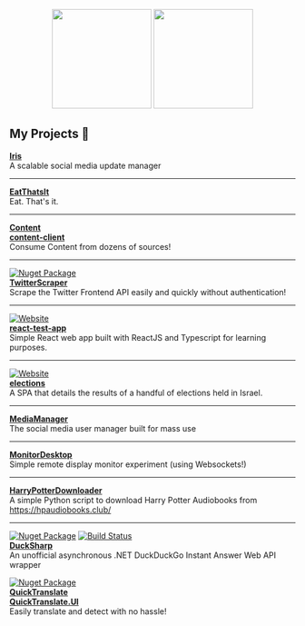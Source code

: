 <p align="center"> 
    <img src="https://i.imgur.com/5HX4pJg.png" height="175pt">
    <img src="https://i.imgur.com/bhpuPcO.png" height="175pt">
</p>

## My Projects :pencil:

**[Iris](https://github.com/TheMulti0/Iris)**
<br>
A scalable social media update manager

<hr>

**[EatThatsIt](https://github.com/TheMulti0/EatThatsIt)**
<br>
Eat. That's it.

<hr>

**[Content](https://github.com/TheMulti0/Content)**
<br>
**[content-client](https://github.com/TheMulti0/content-client)**
<br>
Consume Content from dozens of sources!

<hr>

[![Nuget Package](https://img.shields.io/nuget/v/TheMulti0.TwitterScraper)](https://www.nuget.org/packages/TheMulti0.TwitterScraper)
<br>
**[TwitterScraper](https://github.com/TheMulti0/TwitterScraper)**
<br>
Scrape the Twitter Frontend API easily and quickly without authentication!

<hr>

[![Website](https://img.shields.io/website?url=https%3A%2F%2Fthemulti0.github.io%2Freact-test-app%2F)](https://themulti0.github.io/react-test-app)
<br>
**[react-test-app](https://github.com/TheMulti0/react-test-app)**
<br>
Simple React web app built with ReactJS and Typescript for learning purposes.

<hr>

[![Website](https://img.shields.io/website?url=https%3A%2F%2Fthemulti0.github.io%2Felections%2F)](https://themulti0.github.io/elections)
<br>
**[elections](https://github.com/TheMulti0/elections)**
<br>
A SPA that details the results of a handful of elections held in Israel.

<hr>

**[MediaManager](https://github.com/TheMulti0/MediaManager)**
<br>
The social media user manager built for mass use

<hr>

**[MonitorDesktop](https://github.com/TheMulti0/MonitorDesktop)**
<br>
Simple remote display monitor experiment (using Websockets!)

<hr>

**[HarryPotterDownloader](https://github.com/TheMulti0/HarryPotterDownloader)**
<br>
A simple Python script to download Harry Potter Audiobooks from https://hpaudiobooks.club/

<hr>

[![Nuget Package](https://img.shields.io/nuget/v/TheMulti0.DuckSharp.svg)](https://www.nuget.org/packages/TheMulti0.DuckSharp)
[![Build Status](https://travis-ci.org/TheMulti0/DuckSharp.svg?branch=master)](https://travis-ci.org/TheMulti0/DuckSharp)
<br>
**[DuckSharp](https://github.com/TheMulti0/DuckSharp)**
<br>
An unofficial asynchronous .NET DuckDuckGo Instant Answer Web API wrapper

[![Nuget Package](https://img.shields.io/nuget/v/TheMulti0.EasyTranslate.svg)](https://www.nuget.org/packages/TheMulti0.EasyTranslate)
<br>
**[QuickTranslate](https://github.com/TheMulti0/QuickTranslate)**
<br>
**[QuickTranslate.UI](https://github.com/TheMulti0/QuickTranslate.UI)**
<br>
Easily translate and detect with no hassle!
